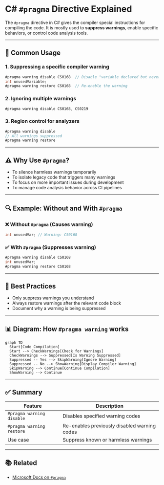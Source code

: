 # C# `#pragma` Directive Explained

The `#pragma` directive in C# gives the compiler special instructions for compiling the code. It is mostly used to **suppress warnings**, enable specific behaviors, or control code analysis tools.

---

## 🔧 Common Usage

### 1. Suppressing a specific compiler warning
```csharp
#pragma warning disable CS0168  // Disable "variable declared but never used"
int unusedVariable;
#pragma warning restore CS0168  // Re-enable the warning
```

### 2. Ignoring multiple warnings
```csharp
#pragma warning disable CS0168, CS0219
```

### 3. Region control for analyzers
```csharp
#pragma warning disable
// All warnings suppressed
#pragma warning restore
```

---

## ⚠️ Why Use `#pragma`?

- To silence harmless warnings temporarily
- To isolate legacy code that triggers many warnings
- To focus on more important issues during development
- To manage code analysis behavior across CI pipelines

---

## 🔍 Example: Without and With `#pragma`

### ❌ Without `#pragma` (Causes warning)
```csharp
int unusedVar; // Warning: CS0168
```

### ✅ With `#pragma` (Suppresses warning)
```csharp
#pragma warning disable CS0168
int unusedVar;
#pragma warning restore CS0168
```

---

## 🧠 Best Practices

- Only suppress warnings you understand
- Always restore warnings after the relevant code block
- Document why a warning is being suppressed

---

## 📊 Diagram: How `#pragma warning` works

```mermaid
graph TD
  Start[Code Compilation]
  Start --> CheckWarnings[Check for Warnings]
  CheckWarnings --> Suppressed[Is Warning Suppressed]
  Suppressed -- Yes --> SkipWarning[Ignore Warning]
  Suppressed -- No --> ShowWarning[Display Compiler Warning]
  SkipWarning --> Continue[Continue Compilation]
  ShowWarning --> Continue
```

---

## ✅ Summary

| Feature                  | Description                                     |
|--------------------------|-------------------------------------------------|
| `#pragma warning disable`| Disables specified warning codes                |
| `#pragma warning restore`| Re-enables previously disabled warning codes    |
| Use case                 | Suppress known or harmless warnings             |

---

## 📚 Related


- [Microsoft Docs on `#pragma`](https://learn.microsoft.com/en-us/dotnet/csharp/language-reference/preprocessor-directives/preprocessor-pragma-warning)
